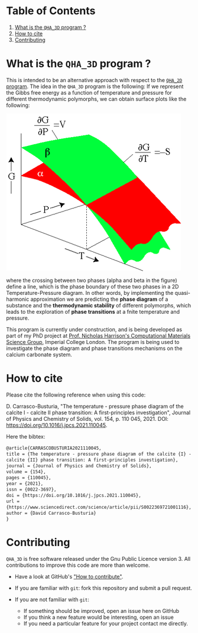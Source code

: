 
# Table of Contents

<!-- - [What is the QHA program ?](#WhatisQHA)
- [What is the quasi-harmonic approximation ?](#Whatisquasi) -->
1. [What is the `QHA_3D` program ?](#example)
2. [How to cite](#example9)
3. [Contributing](#example9)

<a name="example"></a>
# What is the `QHA_3D` program ?

This is intended to be an alternative approach with respect to the [`QHA_2D` program](https://github.com/DavidCdeB/QHA_2D). 
The idea in the `QHA_3D` program is the following:
 If we represent the Gibbs free energy as a function of temperature and pressure for different thermodynamic polymorphs, we can obtain surface plots like the following:
 
 ![Data flow](https://github.com/DavidCdeB/QHA_3D/blob/master/Images_for_README_md/gibbs_free_energy_of_two_phase.jpg)
 
 where the crossing between two phases (alpha and beta in the figure) define a line, which is the phase boundary of these two phases in a 2D Temperature-Pressure diagram. 
In other words, by implementing the quasi-harmonic approximation we are predicting the **phase diagram** of a substance and the **thermodynamic stability** of different polymorphs, which leads to the exploration of **phase transitions** at a fnite temperature and pressure.

This program is currently under construction, and is being 
developed as part of my PhD project at [Prof. Nicholas Harrison's Computational Materials Science Group](http://www.imperial.ac.uk/computational-materials-science/people/), Imperial College London. The program is being used to investigate the phase diagram and phase transitions mechanisms on the calcium carbonate system.

 
<a name="example2"></a>
# How to cite

Please cite the following reference when using this code:

D. Carrasco-Busturia, "The temperature - pressure phase diagram of the calcite I - calcite II
phase transition: A first-principles investigation", Journal of Physics and Chemistry of Solids, vol. 154,
p. 110 045, 2021. DOI: https://doi.org/10.1016/j.jpcs.2021.110045.

<a name="example9"></a>

Here the bibtex:

```
@article{CARRASCOBUSTURIA2021110045,                                                                        
title = {The temperature - pressure phase diagram of the calcite {I} - calcite {II} phase transition: A first-principles investigation},
journal = {Journal of Physics and Chemistry of Solids},
volume = {154},
pages = {110045},
year = {2021},
issn = {0022-3697},
doi = {https://doi.org/10.1016/j.jpcs.2021.110045},
url = {https://www.sciencedirect.com/science/article/pii/S0022369721001116},
author = {David Carrasco-Busturia}
}
```

<a name="example3"></a>
# Contributing

`QHA_3D` is free software released under the Gnu Public Licence version 3. 
All contributions to improve this code are more than welcome.

* Have a look at GitHub's ["How to contribute"](https://guides.github.com/activities/contributing-to-open-source/#contributing).

* If you are familiar with `git`: fork this repository and submit a pull request.

* If you are not familiar with `git`: 

    * If something should be improved, open an issue here on GitHub
    * If you think a new feature would be interesting, open an issue
    * If you need a particular feature for your project contact me directly.
  
